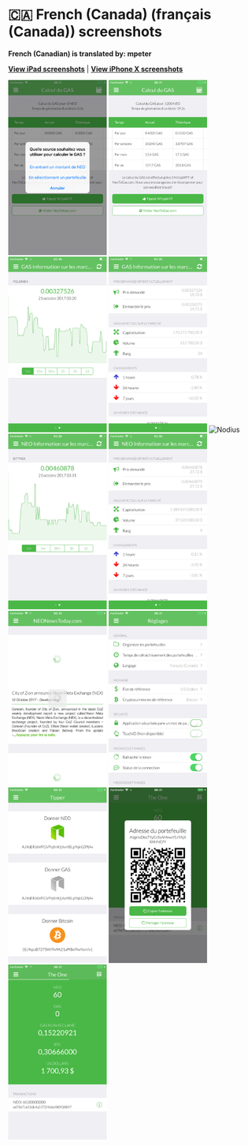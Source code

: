 # 🇨🇦 French (Canada) (français (Canada)) screenshots

**French (Canadian) is translated by: mpeter**

[**View iPad screenshots**](../iPad/french-canada-screenshots.md) | [**View iPhone X screenshots**](../iPhone%20X/french-canada-screenshots.md)

<img src="screen-gas-calculation-options.png" width="200" alt="Calcul du GAS - Choisissez une méthode"> <img src="screen-gas-calculation.png" width="200" alt="Calcul du GAS"> <img src="screen-gas-market-chart.png" width="200" alt="GAS Information sur les marchés - Poloniex chart"> <img src="screen-gas-market-info.png" width="200" alt="GAS Information sur les marchés"> <img src="screen-menu.png" width="200" alt="Nodius"> <img src="screen-neo-market-chart.png" width="200" alt="NEO Information sur les marchés - Bittrex chart"> <img src="screen-neo-market-info.png" width="200" alt="NEO Information sur les marchés"> <img src="screen-neo-news-today.png" width="200" alt="NEO News Today"> <img src="screen-settings.png" width="200" alt="Réglages"> <img src="screen-tip-jar.png" width="200" alt="Tipper"> <img src="screen-wallet-qr-code.png" width="200" alt="Portefeuilles actuels - Partager l'adresse"> <img src="screen-wallet.png" width="200" alt="Portefeuilles actuels">